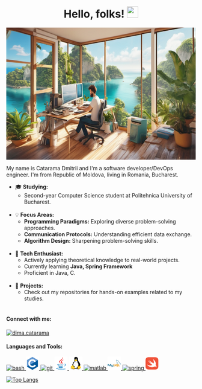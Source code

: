 <h1 align="center"> Hello, folks! <img src="https://raw.githubusercontent.com/MartinHeinz/MartinHeinz/master/wave.gif" width="30px" height="30px" /> </h1> 
<img src="https://github.com/dmitrii-catarama/dmitrii-catarama/blob/main/img/pixlr-image-generator-6370ff3f-f22d-48ca-99c8-1d60b2ce9c2c.png" align="center" width="100%" height="350px" />

My name is Catarama Dmitrii and I'm a software developer/DevOps engineer. I'm from Republic of Moldova, living in Romania, Bucharest.

- 🎓 **Studying:**
  - Second-year Computer Science student at Politehnica University of Bucharest.
<br><br>
- 💡 **Focus Areas:**
  - **Programming Paradigms:** Exploring diverse problem-solving approaches.
  - **Communication Protocols:** Understanding efficient data exchange.
  - **Algorithm Design:** Sharpening problem-solving skills.
<br><br>
- 🚀 **Tech Enthusiast:**
  - Actively applying theoretical knowledge to real-world projects.
  - Currently learning **Java, Spring Framework**
  - Proficient in Java, C.
<br><br>
- 🔧 **Projects:**
  - Check out my repositories for hands-on examples related to my studies.
<br><br>

<h4 align="left">Connect with me:</h4>
<p align="left">
<a href="https://instagram.com/dima.catarama" target="blank"><img align="center" src="https://raw.githubusercontent.com/rahuldkjain/github-profile-readme-generator/master/src/images/icons/Social/instagram.svg" alt="dima.catarama" height="25" width="35" /></a>
</p>

<h4 align="left">Languages and Tools:</h4>
<p align="left"> <a href="https://www.gnu.org/software/bash/" target="_blank" rel="noreferrer"> <img src="https://www.vectorlogo.zone/logos/gnu_bash/gnu_bash-icon.svg" alt="bash" width="35" height="35"/> </a> <a href="https://www.cprogramming.com/" target="_blank" rel="noreferrer"> <img src="https://raw.githubusercontent.com/devicons/devicon/master/icons/c/c-original.svg" alt="c" width="35" height="35"/> </a> <a href="https://git-scm.com/" target="_blank" rel="noreferrer"> <img src="https://www.vectorlogo.zone/logos/git-scm/git-scm-icon.svg" alt="git" width="35" height="35"/> </a> <a href="https://www.java.com" target="_blank" rel="noreferrer"> <img src="https://raw.githubusercontent.com/devicons/devicon/master/icons/java/java-original.svg" alt="java" width="35" height="35"/> </a> <a href="https://www.linux.org/" target="_blank" rel="noreferrer"> <img src="https://raw.githubusercontent.com/devicons/devicon/master/icons/linux/linux-original.svg" alt="linux" width="35" height="35"/> </a> <a href="https://www.mathworks.com/" target="_blank" rel="noreferrer"> <img src="https://upload.wikimedia.org/wikipedia/commons/2/21/Matlab_Logo.png" alt="matlab" width="35" height="35"/> </a> <a href="https://www.mysql.com/" target="_blank" rel="noreferrer"> <img src="https://raw.githubusercontent.com/devicons/devicon/master/icons/mysql/mysql-original-wordmark.svg" alt="mysql" width="35" height="35"/> </a> <a href="https://spring.io/" target="_blank" rel="noreferrer"> <img src="https://www.vectorlogo.zone/logos/springio/springio-icon.svg" alt="spring" width="35" height="35"/> </a> <a href="https://developer.apple.com/swift/" target="_blank" rel="noreferrer"> <img src="https://raw.githubusercontent.com/devicons/devicon/master/icons/swift/swift-original.svg" alt="swift" width="35" height="35"/> </a> </p>

<!-- programming languages stats -->
[![Top Langs](https://github-readme-stats.vercel.app/api/top-langs/?username=dmitrii-catarama&layout=compact)](https://github.com/dmitrii-catarama)

<!--
<p><img align="left" src="https://github-readme-stats.vercel.app/api/top-langs?username=dmitrii-catarama&show_icons=true&locale=en&layout=compact" alt="dmitrii-catarama" /></p>
<img align="right" alt="Coding" width="34%" src="https://i.pinimg.com/originals/68/f3/ff/68f3ff8ddc1699f6234abee4e1d58dd9.gif">
<p>&nbsp;<img align="center" src="https://github-readme-stats.vercel.app/api?username=dmitrii-catarama&show_icons=true&locale=en" alt="dmitrii-catarama" /></p>
-->
